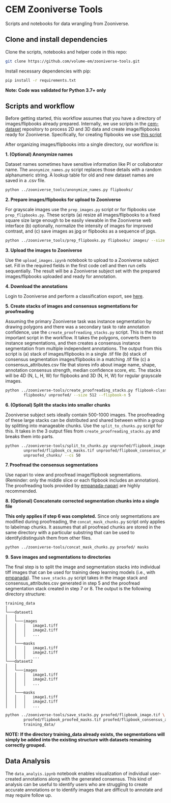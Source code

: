 # CEM Zooniverse Tools
Scripts and notebooks for data wrangling from Zooniverse.

## Clone and install dependencies

Clone the scripts, notebooks and helper code in this repo:

```bash
git clone https://github.com/volume-em/zooniverse-tools.git
```

Install necessary dependencies with pip:

```bash
pip install -r requirements.txt
```

**Note: Code was validated for Python 3.7+ only**

## Scripts and workflow

Before getting started, this workflow assumes that you have a directory
of images/flipbooks already prepared. Internally, we use scripts in the
[cem-dataset](https://github.com/volume-em/cem-dataset) repository to
process 2D and 3D data and create image/flipbooks ready for Zooniverse.
Specifically, for creating flipbooks we use 
[this script](https://github.com/volume-em/cem-dataset/tree/master/dataset#reconstructing-subvolumes-and-flipbooks)

After organizing images/flipbooks into a single directory, our workflow is:

**1. (Optional) Anonymize names**

Dataset names sometimes have sensitive information like PI or collaborator
name. The ```anonymize_names.py``` script replaces those details with
a random alphanumeric string. A lookup table for old and new dataset names
are saved in a .csv file.

```bash
python ../zooniverse_tools/anonymize_names.py flipbooks/
```

**2. Prepare images/flipbooks for upload to Zooniverse**

For grayscale images use the ```prep_images.py``` script or for flipbooks use 
```prep_flipbooks.py```. These scripts (a) resize all images/flipbooks to a fixed
square size large enough to be easily viewable in the Zooniverse web interface (b) 
optionally, normalize the intensity of images for improved contrast, and (c) save 
images as jpg or flipbooks as a sequence of jpgs.


```bash
python ../zooniverse_tools/prep_flipbooks.py flipbooks/ images/ --size 512 --contrast
```

**3. Upload the images to Zooniverse**

Use the ```upload_images.ipynb``` notebook to upload to a Zooniverse
subject set. Fill in the required fields in the first code cell and
then run cells sequentially. The result will be a Zooniverse subject
set with the prepared images/flipbooks uploaded and ready for annotation.

**4. Download the annotations**

Login to Zooniverse and perform a classification export, see [here](https://help.zooniverse.org/next-steps/data-exports/).

**5. Create stacks of images and consensus segmentations for proofreading**

Assuming the primary Zooniverse task was instance segmentation by drawing polygons and 
there was a secondary task to rate annotation confidence, use the ```create_proofreading_stacks.py```
script. This is the most important script in the workflow. It takes the polygons,
converts them to instance segmentations, and then creates a consensus instance segmentation
from multiple independent annotations. The output from this script is (a) stack of images/flipbooks
in a single .tif file (b) stack of consensus segmentation images/flipbooks in a matching .tif file (c)
a consensus_attributes.csv file that stores info about image name, shape, annotation consensus strength,
median confidence score, etc. The stacks will be 4D (N, L, H, W) for flipbooks and 3D (N, H, W)
for regular grayscale images.

```bash
python ../zooniverse-tools/create_proofreading_stacks.py flipbook-classifications.csv \
        flipbooks/ unproofed/ --size 512 --flipbook-n 5
```

**6. (Optional) Split the stacks into smaller chunks**

Zooniverse subject sets ideally contain 500-1000 images. The proofreading of these
large stacks can be distributed and shared between within a group by splitting 
into manageable chunks. Use the ```split_to_chunks.py``` script for this. It takes in
the 3 output files from ```create_proofreading_stacks.py``` and breaks them into
parts.

```bash
python ../zooniverse-tools/split_to_chunks.py unproofed/flipbook_image.tif \
        unproofed/flipbook_cs_masks.tif unproofed/flipbook_consensus_attributes.csv \
        unproofed_chunks/ --cs 50
```

**7. Proofread the consensus segmentations**

Use napari to view and proofread image/flipbook segmentations. (Reminder: only 
the middle slice or each flipbook includes an annotation). The proofreading tools
provided by [empanada-napari](https://github.com/volume-em/empanada-napari/tree/main)
are highly recommended.

**8. (Optional) Concatenate corrected segmentation chunks into a single file**

**This only applies if step 6 was completed.** Since only segmentations are 
modified during proofreading, the ```concat_mask_chunks.py``` script only applies
to labelmap chunks. It assumes that all proofread chunks are stored in the same directory
with a particular substring that can be used to identify/distinguish them from 
other files.

```bash
python ../zooniverse-tools/concat_mask_chunks.py proofed/ masks
```

**9. Save images and segmentations to directories**

The final step is to split the image and segmentation stacks
into individual tiff images that can be used for training
deep learning models (i.e., with [empanada](https://github.com/volume-em/empanada)). The
```save_stacks.py``` script takes in the image stack and consensus_attributes.csv generated
in step 5 and the proofread segmentation stack created in step 7 or 8. The output is the following
directory structure:

```
training_data
│
└───dataset1
│   │
│   └───images
│   │   │   image1.tiff
│   │   │   image2.tiff
│   │   │   ...
│   │
│   └───masks
│   │   │   image1.tiff
│   │   │   image2.tiff
│   │   │   ...
└───dataset2
│   │
│   └───images
│   │   │   image1.tiff
│   │   │   image2.tiff
│   │   │   ...
│   │
│   └───masks
│   │   │   image1.tiff
│   │   │   image2.tiff
│   │   │   ...
```

```bash
python ../zooniverse-tools/save_stacks.py proofed/flipbook_image.tif \
        proofed/flipbook_proofed_masks.tif proofed/flipbook_consensus_attributes.csv \
        training_data/

```

**NOTE: If the directory training_data already exists, the segmentations will simply
be added into the existing structure with datasets remaining correctly grouped.**

## Data Analysis

The ```data_analyis.ipynb``` notebook enables visualization of individual user-created annotations along with the generated consensus. This kind of analysis can be useful to identify users who are struggling to create accurate annotations or to identify images that are difficult to annotate and may require follow up.
